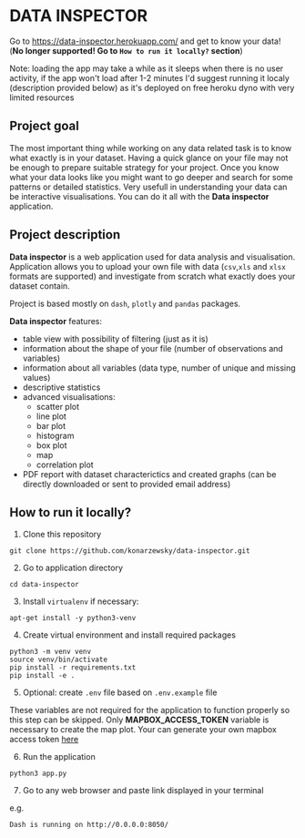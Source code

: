 # DATA INSPECTOR

Go to https://data-inspector.herokuapp.com/ and get to know your data! (**No longer supported! Go to ```How to run it locally?``` section**)

Note: loading the app may take a while as it sleeps when there is no user activity, if the app won't load after 1-2 minutes I'd suggest running it localy (description provided below) as it's deployed on free heroku dyno with very limited resources

## Project goal

The most important thing while working on any data related task is to know what exactly is in your dataset. Having a quick glance on your file may not be enough to prepare suitable strategy for your project. Once you know what your data looks like you might want to go deeper and search for some patterns or detailed statistics. Very usefull in understanding your data can be interactive visualisations. You can do it all with the **Data inspector** application.

## Project description

**Data inspector** is a web application used for data analysis and visualisation. Application allows you to upload your own file with data (```csv```,```xls``` and ```xlsx``` formats are supported) and investigate from scratch what exactly does your dataset contain.

Project is based mostly on ```dash```, ```plotly``` and ```pandas``` packages. 

**Data inspector** features:

- table view with possibility of filtering (just as it is)
- information about the shape of your file (number of observations and variables)
- information about all variables (data type, number of unique and missing values)
- descriptive statistics
- advanced visualisations:
    - scatter plot
    - line plot
    - bar plot
    - histogram
    - box plot
    - map
    - correlation plot
- PDF report with dataset characterictics and created graphs (can be directly downloaded or sent to provided email address)

## How to run it locally?

1. Clone this repository
```
git clone https://github.com/konarzewsky/data-inspector.git
```
2. Go to application directory
```
cd data-inspector
```
3. Install ```virtualenv``` if necessary:
```
apt-get install -y python3-venv
```
4. Create virtual environment and install required packages
```
python3 -m venv venv
source venv/bin/activate
pip install -r requirements.txt
pip install -e .
```
5. Optional: create ```.env``` file based on ```.env.example``` file

These variables are not required for the application to function properly so this step can be skipped. Only **MAPBOX_ACCESS_TOKEN** variable is necessary to create the map plot. Your can generate your own mapbox access token [here](https://account.mapbox.com/auth/signup/)

6. Run the application
```
python3 app.py
```
7. Go to any web browser and paste link displayed in your terminal

e.g. 
```
Dash is running on http://0.0.0.0:8050/
```
